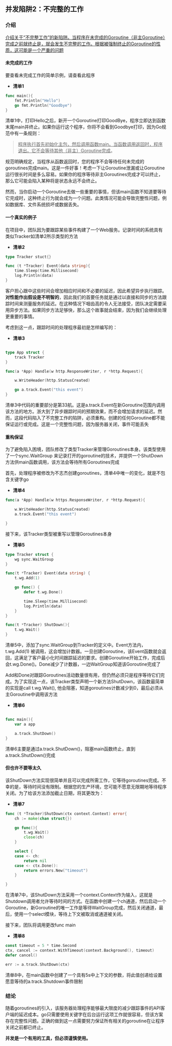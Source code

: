 ## 并发陷阱2：不完整的工作

### 介绍
<u>介绍关于“不完整工作”的新陷阱。当程序在未完成的Goroutine（非主Goroutine）完成之前就终止是，就会发生不完整的工作。根据被强制终止的Goroutine的性质，这可能是一个严重的问题</u>

#### 未完成的工作
要查看未完成工作的简单示例，请查看此程序

- **清单1**
```go
func main(){
	fmt.Println("Hello")
	go fmt.Println("Goodbye")
}
```
清单1中，打印Hello之后，新开一个Goroutine打印GoodBye，程序立即达到函数末尾main并终止。如果你运行这个程序，你将不会看到Goodbye打印，因为Go规范中有一条规则：
> <u>程序执行首先初始化主包，然后调用函数main。当函数调用返回时，程序退出。它不会等待其他（非主）Goroutine完成</u>。

规范明确规定，当程序从函数返回时，您的程序不会等待任何未完成的goroutines完成main。这是一件好事！考虑一下让Goroutine泄漏或让Goroutine运行很长时间是多么容易。如果你的程序等待非主Goroutines完成才可以终止，那么它可能会陷入某种将是状态永远不会终止。

然而，当你启动一个Goroutine去做一些重要的事情，但该main函数不知道要等待它完成时，这种终止行为就会成为一个问题。此类情况可能会导致完整性问题，例如数据库、文件系统损坏或数据丢失。 

#### 一个真实的例子
在项目中，团队因为要跟踪某些事件构建了一个Web服务。记录时间的系统具有类似Tracker如清单2所示类型的方法
- **清单2**
```go
type Tracker stuct{}

func (t *Tracker) Event(data string){
	time.Sleep(time.Millisecond)
	log.Println(data)
}

```
客户担心跟中这些时间会增加相应时间和不必要的延迟，因此希望异步执行跟踪。**对性能作出假设是不明智的**，因此我们的首要任务就是通过以直接和同步的方法跟踪时间来测量服务的延迟。在这种情况下咽齿高的令人无法接受，团队决定需要采用异步方法。如果同步方法足够快，那么这个故事就会结束，因为我们会继续处理更重要的事情。

考虑到这一点，跟踪时间的处理程序最初是怎样编写的：

- **清单3**
```go

type App struct {
	track Tracker
}

func(a *App) Handle(w http.ResponseWriter, r *http.Request){

	w.WriteHeader(http.StatusCreated)

	go a.track.Event("this event")
}

```
清单3中代码的重要部分是第33航。这是a.track.Event在新Goroutine范围内调用该方法的地方。浙大到了异步跟踪时间的预期效果，而不会增加请求的延迟。然而，这段代码陷入了不完整工作的陷阱，必须重构。创建的任何Goroutine都不能保证运行或完成。这是一个完整性问题，因为服务器关闭，事件可能丢失

#### 重构保证
为了避免陷入困境，团队修改了类型Tracker来管理Goroutines本身。该类型使用了一个sync.WaitGroup 来记录打开的goroutine的技术，并提供一个ShutDown方法供main函数调用，该方法会等待所有Goroutines完成  

首先，处理程序被修改为不志杰创建goroutines，清单4中唯一的变化，就是不包含关键字go


- **清单4**
```go
func(a *App) Handle(w https.ResponseWriter, r *http.Request){

	w.WriteHeader(http.StatusCreated)
	a.track.Event("this event")

}

```
接下来，该Tracker类型被重写以管理Goroutines本身
- **清单5**
```go
type Tracker struct {
	wg sync.WaitGroup
}

func(t *Tracker) Event(data string) {
	t.wg.Add(1)

	go func() {
		defer t.wg.Done()

		time.Sleep(time.Millisecond)
		log.Println(data)
	}
}

func(t *Tracker) ShutDown(){
	t.wg.Wait()
}

```
清单5中，添加了sync.WaitGroup到Tracker的定义中。Event方法内，t.wg.Add(1) 被调用，这会增加计数器。一旦创建Goroutine，该Event函数就会返回，这满足了客户最小化时间跟踪延迟的要求。创建Goroutine开始工作，完成后会t.wg.Done()。Done减少了计数器，一边WaitGroup知道该Goroutine完成了

Add和Done对跟踪Goroutines活动数量很有用，但仍然必须只是程序等待它们完成。为了实现这一点，该Tracker类型声明一个新方法ShutDown，该函数最简单的实现是call t.wg.Wait(), 他会阻塞，知道goroutines计数减少到0，最后必须从主Goroutine中调用该方法

- **清单6**
```go

func main(){
	var a app

	a.track.ShutDown()
}
```
清单6主要是通过a.track.ShutDown()，阻塞main函数终止，直到a.track.ShutDown()完成

#### 但也许不要等太久

该ShutDown方法实现很简单并且可以完成所需工作，它等待goroutines完成。不幸的是，等待时间没有限制。根据您的生产环境，您可能不愿意无限期地等待程序关闭。为了给该方法添加截止日期，将其更改为：

- **清单7**
```go
func (t *Tracker)ShutDown(ctx context.Context) error{
	ch := make(chan struct{})

	go func(){
		t.wg.Wait()
		close(ch)
	}

	select {
	case <- ch:
		return nil
	case <- ctx.Done():
		return errors.New("timeout")
	}

}

```
在清单7中，该ShutDown方法采用一个context.Context作为输入，这就是Shutdown调用者允许等待时间的方式。在函数中创建一个ch通道，然后启动一个Goroutine，新Goroutine的唯一工作是等待WaitGroup完成，然后关闭通道，最后，使用一个select模块，等待上下文被取消或通道被关闭。

接下来，团队将调用更改func main

- **清单8**
```go
const timeout = 5 * time.Second
ctx, cancel := context.WithTimeout(context.Background(), timeout)
defer cancel()

err := a.track.ShutDown(ctx)

```
清单8中，在main函数中创建了一个具有5s中上下文的参数，将此值创递给设置愿意等待的a.track.Shutdown事件限制


### **结论**
随着goroutines的引入，该服务器处理程序能够最大限度的减少跟踪事件的API客户端的延迟成本。go只需要使用关键字在后台运行这项工作就很容易，但该方案存在完整性问题。正确的做到这一点需要努力保证所有相关的goroutine在让程序关闭之前都已终止。  

**并发是一个有用的工具，但必须谨慎使用。**
